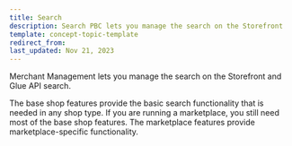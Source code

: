 ```yaml
---
title: Search
description: Search PBC lets you manage the search on the Storefront
template: concept-topic-template
redirect_from:
last_updated: Nov 21, 2023
---
```


Merchant Management lets you manage the search on the Storefront and Glue API search.

The base shop features provide the basic search functionality that is needed in any shop type. If you are running a marketplace, you still need most of the base shop features. The marketplace features provide marketplace-specific functionality.
